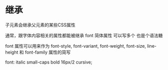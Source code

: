 # 继承
子元素会继承父元素的某些CSS属性

通常，跟字体内容相关的属性都能被继承
font 简体属性 可以写多个 也是个语法糖 

font 属性可以用来作为 font-style, font-variant, font-weight, font-size, line-height 和 font-family 属性的简写

font: italic small-caps bold 16px/2 cursive;